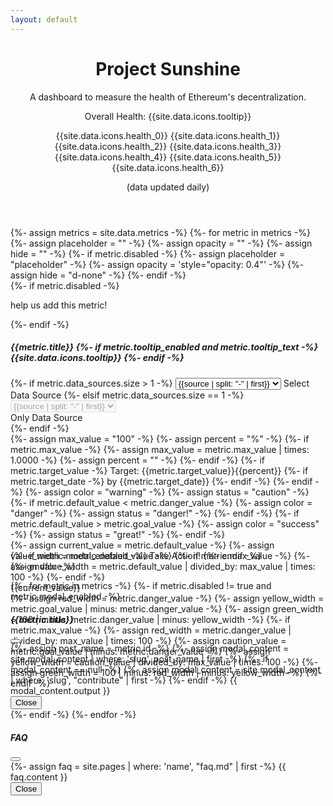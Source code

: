 ```yaml
---
layout: default
---
```



<header>
  <div class="container">
   <div class="pt-5 pb-3 pb-md-5 mt-md-5 text-center text-trans">
      <h1 class="display-3 fw-bold">Project Sunshine</h1>
      <div class="col-12 col-sm-10 col-md-8 mx-auto mb-4">
        <p class="lead fw-normal">A dashboard to measure the health of Ethereum's decentralization.</p>
        <div id="healthContainer" class="d-none fw-light my-4">
          <p class="mx-auto mb-2">
            <span id="healthLevel">Overall Health: </span>
            <span id="healthInfo" data-bs-toggle="modal" data-bs-target="#modal-faq">
              <span data-bs-toggle="tooltip" data-bs-placement="top" title="Click to open">
                {{site.data.icons.tooltip}}
              </span>
            </span>
          </p>
          <p id="healthEmojis" class="mx-auto py-1">
            <span data-bs-toggle="tooltip" data-bs-placement="top" title="Health 0-20%">
              {{site.data.icons.health_0}}</span>
            <span data-bs-toggle="tooltip" data-bs-placement="top" title="Health 20-40%">
              {{site.data.icons.health_1}}</span>
            <span data-bs-toggle="tooltip" data-bs-placement="top" title="Health 40-50%">
              {{site.data.icons.health_2}}</span>
            <span data-bs-toggle="tooltip" data-bs-placement="top" title="Health 50-65%">
              {{site.data.icons.health_3}}</span>
            <span data-bs-toggle="tooltip" data-bs-placement="top" title="Health 65-75%">
              {{site.data.icons.health_4}}</span>
            <span data-bs-toggle="tooltip" data-bs-placement="top" title="Health 75-85%">
              {{site.data.icons.health_5}}</span>
            <span data-bs-toggle="tooltip" data-bs-placement="top" title="Health 85-100%">
              {{site.data.icons.health_6}}</span>
          </p>
        </div>
        <p class="small fw-light mb-0">(data updated daily)</p>
      </div>
    </div>
  </div>
</header>

<section>
  <div class="container mb-5 text-trans">
    <div class="row justify-content-center">
      {%- assign metrics = site.data.metrics -%}
      {%- for metric in metrics -%}
        {%- assign placeholder = "" -%}
        {%- assign opacity = "" -%}
        {%- assign hide = "" -%}
        {%- if metric.disabled -%}
          {%- assign placeholder = "placeholder" -%}
          {%- assign opacity = 'style="opacity: 0.4"' -%}
          {%- assign hide = "d-none" -%}
        {%- endif -%}
        <div class="col-12 col-sm-10 col-md-8 col-lg-6 mb-3">
          <!-- Card -->
          <div id="card-{{metric.id}}" class="card h-100 bg-eth placeholder-glow" {{opacity}}>
            {%- if metric.disabled -%}
              <div class="card-disabled">
                <p class="coming-soon">help us add this metric!</p>
              </div>
            {%- endif -%}
            <!-- Card Body -->
            <div class="card-body d-flex flex-column">
              <div class="row flex-grow-1">
                <!-- Title & Tooltip -->
                <div class="col-12 col-sm-8 col-xl-9">
                  <h5 class="card-title">
                    {{metric.title}}
                    {%- if metric.tooltip_enabled and metric.tooltip_text -%}
                      <span class="{{hide}}" data-bs-toggle="tooltip" data-bs-placement="top" title="{{metric.tooltip_text}}">
                        {{site.data.icons.tooltip}}
                      </span>
                    {%- endif -%}
                  </h5>
                </div>
                <!-- Source Select/Dropdown -->
                <div class="d-none d-sm-inline col-4 col-xl-3 {{hide}}">
                  <div class="form-floating">
                    {%- if metric.data_sources.size > 1 -%}
                      <select id="select-{{metric.id}}" class="form-select form-select-sm" aria-label="data source select" onchange='getData("{{metric.id}}", this.value, {{metric.default_value}}).then(updateProgressBar)'>
                        {%- for source in metric.data_sources -%}
                          {%- assign selected = "" -%}
                          {%- if my_array.first -%}{%- assign selected = "selected" -%}{%- endif -%}
                          <option value="{{source}}"{{selected}}>{{source | split: "-" | first}}</option>
                        {%- endfor -%}
                      </select>
                      <label for="select-{{metric.id}}">Select Data Source</label>
                    {%- elsif metric.data_sources.size == 1 -%}
                      <select id="select-{{metric.id}}" class="form-select form-select-sm" aria-label="disabled data source select" disabled>
                        {%- for source in metric.data_sources -%}
                          <option value="{{source}}" selected>{{source | split: "-" | first}}</option>
                        {%- endfor -%}
                      </select>
                      <label for="select-{{metric.id}}"><div class="ms-2 {{hide}}">Only Data Source</div></label>
                    {%- endif -%}
                  </div>
                </div>
              </div>
              <div class="mb-2 {{placeholder}}">
                <!-- Details -->
                {%- assign max_value = "100" -%}
                {%- assign percent = "%" -%}
                {%- if metric.max_value -%}
                  {%- assign max_value = metric.max_value | times: 1.0000 -%}
                  {%- assign percent = "" -%}
                {%- endif -%}
                {%- if metric.target_value -%}
                  <label class="progress-label fw-normal small">
                    Target: {{metric.target_value}}{{percent}}
                    {%- if metric.target_date -%}
                      <span class="d-none d-xl-inline ms-1">by {{metric.target_date}}</span>
                    {%- endif -%}
                  </label>
                {%- endif -%}
                <!-- Progress Bar -->
                {%- assign color = "warning" -%}
                {%- assign status = "caution" -%}
                {%- if metric.default_value < metric.danger_value -%}
                  {%- assign color = "danger" -%}
                  {%- assign status = "danger!" -%}
                {%- endif -%}
                {%- if metric.default_value > metric.goal_value -%}
                  {%- assign color = "success" -%}
                  {%- assign status = "great!" -%}
                {%- endif -%}
                <div id="progress-container-{{metric.id}}" class="progress position-relative {{hide}}" style="height: 1.1rem;" data-bs-toggle="tooltip" data-bs-placement="top" data-bs-html="true"
                  title='
                    <div class="progress-tooltip text-capitalize text-start">
                      <div class="mb-1 pb-1 text-center border-bottom border-secondary">
                        status:<br>{{metric.default_value}}{{percent}} ({{status}})
                      </div>
                      <div class="d-flex justify-content-between">
                        <span class="me-2">danger:</span><span>0-{{metric.danger_value}}{{percent}}</span>
                      </div>
                      <div class="d-flex justify-content-between">
                        <span class="me-2">caution:</span><span>{{metric.danger_value}}-{{metric.goal_value}}{{percent}}</span>
                      </div>
                      <div class="d-flex justify-content-between">
                        {%- if metric.max_value -%}
                          <span class="me-2">great:</span><span>{{metric.goal_value}}-{{max_value | round}}+</span>
                        {%- else -%}
                          <span class="me-2">great:</span><span>{{metric.goal_value}}-{{max_value | round}}</span>
                        {%- endif -%}
                      </div>
                    </div>'>
                  <div id="progress-{{metric.id}}">
                    {%- assign current_value = metric.default_value -%}
                    {%- assign value_width = metric.default_value -%}
                    {%- if metric.max_value -%}
                      {%- assign value_width = metric.default_value | divided_by: max_value | times: 100 -%}
                    {%- endif -%}
                    <div class="progress-bar position-absolute bg-{{color}}" role="progressbar" 
                        aria-valuemin="0" aria-valuemax="{{max_value}}" aria-valuenow="{{metric.default_value}}" 
                        style="width: {{value_width}}%; height: 1.1rem;">
                      {{current_value}}
                    </div>
                  </div>
                  {%- assign red_width = metric.danger_value -%}
                  {%- assign yellow_width = metric.goal_value | minus: metric.danger_value -%}
                  {%- assign green_width = 100 | minus: metric.danger_value | minus: yellow_width -%}
                  {%- if metric.max_value -%}
                    {%- assign red_width = metric.danger_value | divided_by: max_value | times: 100 -%}
                    {%- assign caution_value = metric.goal_value | minus: metric.danger_value -%}
                    {%- assign yellow_width = caution_value | divided_by: max_value | times: 100 -%}
                    {%- assign green_width = 100 | minus: red_width | minus: yellow_width -%}
                  {%- endif -%}
                  <div class="progress-bar bg-trans progress-danger" role="progressbar" 
                    style="width: {{red_width}}%; height: 1.1rem"></div>
                  <div class="progress-bar bg-trans progress-warning" role="progressbar" 
                    style="width: {{yellow_width}}%; height: 1.1rem"></div>
                  <div class="progress-bar bg-trans progress-success" role="progressbar" 
                    style="width: {{green_width}}%; height: 1.1rem"></div>
                </div>
              </div>
              <!-- Buttons -->
              <div class="card-buttons text-start">
                {%- if metric.modal_enabled -%}
                  <a class="btn btn-sunshine text-dark btn-sm {{hide}}" data-bs-toggle="modal" data-bs-target="#modal-{{metric.id}}">Take Action!</a>
                {%- endif -%}
              </div>
            </div>
          </div>
        </div>
      {%- endfor -%}
    </div>
  </div>
</section>


<!-- Metric Modal -->
{%- for metric in metrics -%}
  {%- if metric.disabled != true and metric.modal_enabled  -%}
    <div class="modal fade" id="modal-{{metric.id}}" tabindex="-1" aria-labelledby="modal-title-{{metric.id}}" aria-hidden="true">
      <div class="modal-dialog">
        <div class="modal-content text-trans">
          <div class="modal-header">
            <h5 class="modal-title" id="modal-title-{{metric.id}}">{{metric.title}}</h5>
            <button type="button" class="btn-close" data-bs-dismiss="modal" aria-label="Close"></button>
          </div>
          <div class="modal-body">
            {%- assign post_name = metric.id  -%}
            {%- assign modal_content = site.modal_content | where: 'slug', post_name | first -%}
            {%- if modal_content == null -%}
              {%- assign modal_content = site.modal_content | where: 'slug', "contribute" | first -%}
            {%- endif -%}
            {{ modal_content.output }}
          </div>
          <div class="modal-footer">
            <button type="button" class="btn btn-sunshine" data-bs-dismiss="modal">Close</button>
          </div>
        </div>
      </div>
    </div>
  {%- endif -%}
{%- endfor -%}


<!-- FAQ Modal -->
<div class="modal fade" id="modal-faq" tabindex="-1" aria-labelledby="modal-title-faq" aria-hidden="true">
  <div class="modal-dialog">
    <div class="modal-content text-trans">
      <div class="modal-header">
        <h5 class="modal-title" id="modal-title-faq">FAQ</h5>
        <button type="button" class="btn-close" data-bs-dismiss="modal" aria-label="Close"></button>
      </div>
      <div class="modal-body">
        {%- assign faq = site.pages | where: 'name', "faq.md" | first -%}
        {{ faq.content }}
      </div>
      <div class="modal-footer">
        <button type="button" class="btn btn-sunshine" data-bs-dismiss="modal">Close</button>
      </div>
    </div>
  </div>
</div>

